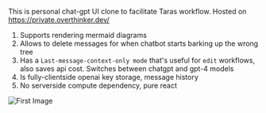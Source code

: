 This is personal chat-gpt UI clone to facilitate Taras workflow. Hosted on https://private.overthinker.dev/

1. Supports rendering mermaid diagrams
2. Allows to delete messages for when chatbot starts barking up the wrong tree
3. Has a `Last-message-context-only mode` that's useful for `edit` workflows, also saves api cost. Switches between chatgpt and gpt-4 models
4. Is fully-clientside openai key storage, message history
5. No serverside compute dependency, pure react

![First Image](docs/first.png)